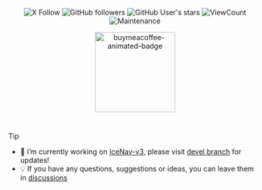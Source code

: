 <div align="center">
<p>
<img src="https://img.shields.io/twitter/follow/nam3ci?style=flat&logo=x" alt="X  Follow" />
<img src="https://img.shields.io/github/followers/jgauchia?style=flat&logo=github" alt="GitHub followers" />
<img src="https://img.shields.io/github/stars/jgauchia?affiliations=OWNER&style=flat&logo=github" alt="GitHub User's stars" />
<img src="https://komarev.com/ghpvc/?username=jgauchia&color=orange" alt="ViewCount" />
<img src="https://img.shields.io/maintenance/yes/2099" alt="Maintenance" />
</p>
</div>

<div align="center">
<a href="https://www.buymeacoffee.com/jgauchia" target="_blank" title="buymeacoffee">  <img src="https://iili.io/JIYMmUN.gif"  alt="buymeacoffee-animated-badge" style="width: 160px;"></a>
</div>

#
>[!TIP]
>- :satellite: I’m currently working on [IceNav-v3](https://github.com/jgauchia/IceNav-v3), please visit [devel branch](https://github.com/jgauchia/IceNav-v3/tree/devel) for updates!
>- :bulb: If you have any questions, suggestions or ideas, you can leave them in [discussions](https://github.com/jgauchia/IceNav-v3/discussions)

#


